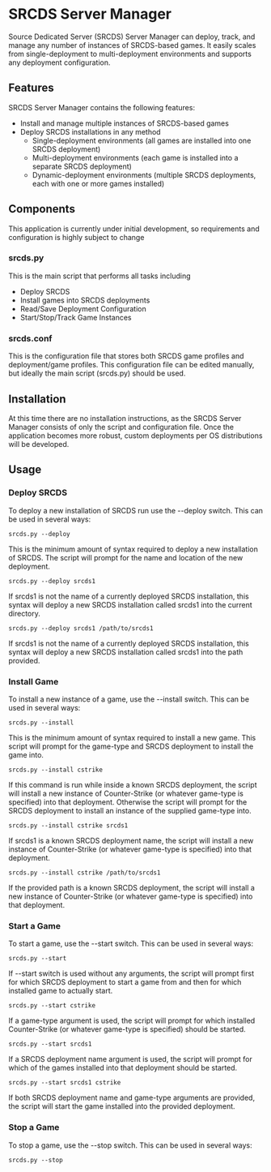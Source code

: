 SRCDS Server Manager
====================

Source Dedicated Server (SRCDS) Server Manager can deploy, track, and manage any
number of instances of SRCDS-based games.  It easily scales from single-deployment
to multi-deployment environments and supports any deployment configuration.

Features
--------

SRCDS Server Manager contains the following features:

* Install and manage multiple instances of SRCDS-based games
* Deploy SRCDS installations in any method
	* Single-deployment environments (all games are installed into one SRCDS deployment)
	* Multi-deployment environments (each game is installed into a separate SRCDS deployment)
	* Dynamic-deployment environments (multiple SRCDS deployments, each with one or more games installed) 


Components
------------

This application is currently under initial development, so requirements and configuration is highly subject to change


### srcds.py

This is the main script that performs all tasks including

* Deploy SRCDS
* Install games into SRCDS deployments
* Read/Save Deployment Configuration
* Start/Stop/Track Game Instances

### srcds.conf

This is the configuration file that stores both SRCDS game profiles
and deployment/game profiles. This configuration file can be edited manually,
but ideally the main script (srcds.py) should be used.


Installation
-----------

At this time there are no installation instructions, as the SRCDS Server Manager
consists of only the script and configuration file.  Once the application becomes more robust,
custom deployments per OS distributions will be developed.


Usage
-----

### Deploy SRCDS

To deploy a new installation of SRCDS run use the --deploy switch.  This can be used in several ways:

	srcds.py --deploy
	
This is the minimum amount of syntax required to deploy a new installation of SRCDS.  The script will prompt
for the name and location of the new deployment.

	srcds.py --deploy srcds1
	
If srcds1 is not the name of a currently deployed SRCDS installation, this syntax will deploy a new SRCDS
installation called srcds1 into the current directory.

	srcds.py --deploy srcds1 /path/to/srcds1
	
If srcds1 is not the name of a currently deployed SRCDS installation, this syntax will deploy a new SRCDS
installation called srcds1 into the path provided.


### Install Game

To install a new instance of a game, use the --install switch.  This can be used in several ways:

	srcds.py --install

This is the minimum amount of syntax required to install a new game.  This script will prompt for the
game-type and SRCDS deployment to install the game into.

	srcds.py --install cstrike
	
If this command is run while inside a known SRCDS deployment, the script will install a new instance of
Counter-Strike (or whatever game-type is specified) into that deployment.  Otherwise the script will prompt
for the SRCDS deployment to install an instance of the supplied game-type into.

	srcds.py --install cstrike srcds1
	
If srcds1 is a known SRCDS deployment name, the script will install a new instance of Counter-Strike
(or whatever game-type is specified) into that deployment.

	srcds.py --install cstrike /path/to/srcds1
	
If the provided path is a known SRCDS deployment, the script will install a new instance of Counter-Strike
(or whatever game-type is specified) into that deployment.

### Start a Game

To start a game, use the --start switch.  This can be used in several ways:

	srcds.py --start

If --start switch is used without any arguments, the script will prompt first for which SRCDS deployment
to start a game from and then for which installed game to actually start.

	srcds.py --start cstrike

If a game-type argument is used, the script will prompt for which installed Counter-Strike (or whatever
game-type is specified) should be started.

	srcds.py --start srcds1
	
If a SRCDS deployment name argument is used, the script will prompt for which of the games installed
into that deployment should be started.

	srcds.py --start srcds1 cstrike

If both SRCDS deployment name and game-type arguments are provided, the script will start the game
installed into the provided deployment.

### Stop a Game

To stop a game, use the --stop switch.  This can be used in several ways:

	srcds.py --stop

